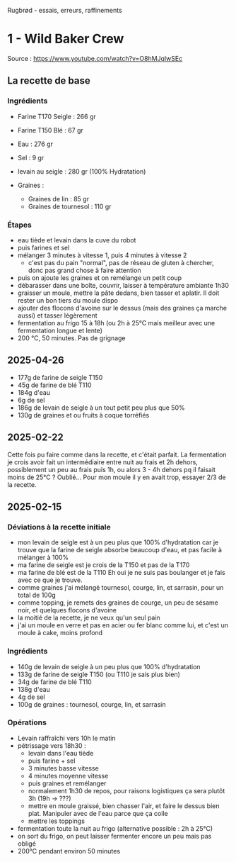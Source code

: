 Rugbrød - essais, erreurs, raffinements

# 1 - Wild Baker Crew

Source : https://www.youtube.com/watch?v=O8hMJqlwSEc

## La recette de base

### Ingrédients

- Farine T170 Seigle : 266 gr
- Farine T150 Blé : 67 gr
- Eau : 276 gr
- Sel : 9 gr
- levain au seigle : 280 gr (100% Hydratation)

- Graines :
    - Graines de lin : 85 gr
    - Graines de tournesol : 110 gr

### Étapes

- eau tiède et levain dans la cuve du robot
- puis farines et sel
- mélanger 3 minutes à vitesse 1, puis 4 minutes à vitesse 2
    - c'est pas du pain "normal", pas de réseau de gluten à chercher, donc pas grand chose à faire attention
- puis on ajoute les graines et on remélange un petit coup
- débarasser dans une boîte, couvrir, laisser à température ambiante 1h30
- graisser un moule, mettre la pâte dedans, bien tasser et aplatir. Il doit rester un bon tiers du moule dispo
- ajouter des flocons d'avoine sur le dessus (mais des graines ça marche aussi) et tasser légèrement
- fermentation au frigo 15 à 18h (ou 2h à 25°C mais meilleur avec une fermentation longue et lente)
- 200 °C, 50 minutes. Pas de grignage

## 2025-04-26

- 177g de farine de seigle T150
- 45g de farine de blé T110
- 184g d'eau
- 6g de sel
- 186g de levain de seigle à un tout petit peu plus que 50%
- 130g de graines et ou fruits à coque torréfiés




## 2025-02-22

Cette fois pu faire comme dans la recette, et c'était parfait. La fermentation je crois avoir fait un intermédiaire entre nuit au frais et 2h dehors, possiblement un peu au frais puis 1h, ou alors 3 - 4h dehors pq il faisait moins de 25°C ? Oublié...
Pour mon moule il y en avait trop, essayer 2/3 de la recette.




## 2025-02-15

### Déviations à la recette initiale

- mon levain de seigle est à un peu plus que 100% d'hydratation car je trouve que la farine de seigle absorbe beaucoup d'eau, et pas facile à mélanger à 100%
- ma farine de seigle est je crois de la T150 et pas de la T170
- ma farine de blé est de la T110
Eh oui je ne suis pas boulanger et je fais avec ce que je trouve.
- comme graines j'ai mélangé tournesol, courge, lin, et sarrasin, pour un total de 100g
- comme topping, je remets des graines de courge, un peu de sésame noir, et quelques flocons d'avoine
- la moitié de la recette, je ne veux qu'un seul pain
- j'ai un moule en verre et pas en acier ou fer blanc comme lui, et c'est un moule à cake, moins profond

### Ingrédients

- 140g de levain de seigle à un peu plus que 100% d'hydratation
- 133g de farine de seigle T150 (ou T110 je sais plus bien)
- 34g de farine de blé T110
- 138g d'eau
- 4g de sel
- 100g de graines : tournesol, courge, lin, et sarrasin

### Opérations

- Levain raffraîchi vers 10h le matin
- pétrissage vers 18h30 :
    - levain dans l'eau tiède
    - puis farine + sel
    - 3 minutes basse vitesse
    - 4 minutes moyenne vitesse
    - puis graines et remélanger
    - normalement 1h30 de repos, pour raisons logistiques ça sera plutôt 3h (19h -> ???)
    - mettre en moule graissé, bien chasser l'air, et faire le dessus bien plat. Manipuler avec de l'eau parce que ça colle
    - mettre les toppings
- fermentation toute la nuit au frigo (alternative possible : 2h à 25°C)
- on sort du frigo, on peut laisser fermenter encore un peu mais pas obligé
- 200°C pendant environ 50 minutes
